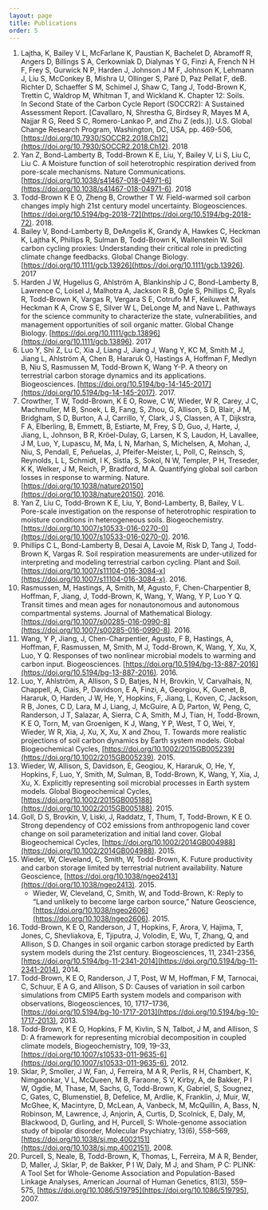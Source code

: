 ```yaml
---
layout: page
title: Publications
order: 5
---
```

1. Lajtha, K, Bailey V L, McFarlane K, Paustian K, Bachelet D, Abramoff R, Angers D, Billings S A, Cerkowniak D, Dialynas Y G, Finzi A, French N H F, Frey S, Gurwick N P, Harden J, Johnson J M F, Johnson K, Lehmann J, Liu S, McConkey B, Mishra U, Ollinger S, Paré D, Paz Pellat F, deB. Richter D, Schaeffer S M, Schimel J, Shaw C, Tang J, Todd-Brown K, Trettin C, Waldrop M, Whitman T, and Wickland K. Chapter 12: Soils. In Second State of the Carbon Cycle Report (SOCCR2): A Sustained Assessment Report. [Cavallaro, N, Shrestha G, Birdsey R, Mayes M A, Najjar R G, Reed S C, Romero-Lankao P, and Zhu Z (eds.)]. U.S. Global Change Research Program, Washington, DC, USA, pp. 469-506, [https://doi.org/10.7930/SOCCR2.2018.Ch12](https://doi.org/10.7930/SOCCR2.2018.Ch12). 2018
1. Yan Z, Bond-Lamberty B, Todd-Brown K E, Liu, Y, Bailey V, Li S, Liu C, Liu C. A Moisture function of soil heterotrophic respiration derived from pore-scale mechanisms. Nature Communications. [https://doi.org/10.1038/s41467-018-04971-6](https://doi.org/10.1038/s41467-018-04971-6). 2018
1.  Todd-Brown K E O, Zheng B, Crowther T W. Field-warmed soil carbon changes imply high 21st century model uncertainty. Biogeosciences. [https://doi.org/10.5194/bg-2018-72](https://doi.org/10.5194/bg-2018-72). 2018.
2.  Bailey V, Bond-Lamberty B, DeAngelis K, Grandy A, Hawkes C, Heckman K, Lajtha K, Phillips R, Sulman B, Todd-Brown K, Wallenstein W. Soil carbon cycling proxies: Understanding their critical role in predicting climate change feedbacks. Global Change Biology.  [https://doi.org/10.1111/gcb.13926](https://doi.org/10.1111/gcb.13926). 2017
3. Harden J W, Hugelius G, Ahlström A, Blankinship J C, Bond-Lamberty B, Lawrence C, Loisel J, Malhotra A, Jackson R B, Ogle S, Phillips C, Ryals R, Todd-Brown K, Vargas R, Vergara S E, Cotrufo M F, Keiluweit M, Heckman K A, Crow S E, Silver W L, DeLonge M, and Nave L. Pathways for the science community to characterize the state, vulnerabilities, and management opportunities of soil organic matter. Global Change Biology. [https://doi.org/10.1111/gcb.13896](https://doi.org/10.1111/gcb.13896). 2017
4. Luo Y, Shi Z, Lu C, Xia J, Liang J, Jiang J, Wang Y, KC M, Smith M J, Jiang L, Ahlström A, Chen B, Hararuk O, Hastings A, Hoffman F, Medlyn B, Niu S, Rasmussen M, Todd-Brown K, Wang Y-P. A theory on terrestrial carbon storage dynamics and its applications. Biogeosciences. [https://doi.org/10.5194/bg-14-145-2017](https://doi.org/10.5194/bg-14-145-2017). 2017.
5. Crowther, T W, Todd-Brown, K E O, Rowe, C W, Wieder, W R, Carey, J C, Machmuller, M B, Snoek, L B, Fang, S, Zhou, G, Allison, S D, Blair, J M, Bridgham, S D, Burton, A J, Carrillo, Y, Clark, J S, Classen, A T, Dijkstra, F A, Elberling, B, Emmett, B, Estiarte, M, Frey, S D, Guo, J, Harte, J, Jiang, L, Johnson, B R, Kröel-Dulay, G, Larsen, K S, Laudon, H, Lavallee, J M, Luo, Y, Lupascu, M, Ma, L N, Marhan, S, Michelsen, A, Mohan, J, Niu, S, Pendall, E, Peñuelas, J, Pfeifer-Meister, L, Poll, C, Reinsch, S, Reynolds, L L, Schmidt, I K, Sistla, S, Sokol, N W, Templer, P H, Treseder, K K, Welker, J M, Reich, P, Bradford, M A. Quantifying global soil carbon losses in response to warming. Nature. [https://doi.org/10.1038/nature20150](https://doi.org/10.1038/nature20150). 2016.
6. Yan Z, Liu C, Todd-Brown K E, Liu, Y, Bond-Lamberty, B, Bailey, V L. Pore-scale investigation on the response of heterotrophic respiration to moisture conditions in heterogeneous soils. Biogeochemistry. [https://doi.org/10.1007/s10533-016-0270-0](https://doi.org/10.1007/s10533-016-0270-0). 2016.
7. Phillips C L, Bond-Lamberty B, Desai A, Lavoie M, Risk D, Tang J, Todd-Brown K, Vargas R. Soil respiration measurements are under-utilized for interpreting and modeling terrestrial carbon cycling. Plant and Soil. [https://doi.org/10.1007/s11104-016-3084-x](https://doi.org/10.1007/s11104-016-3084-x). 2016.
8. Rasmussen, M, Hastings, A, Smith, M, Agusto, F, Chen-Charpentier B, Hoffman, F, Jiang, J, Todd-Brown, K, Wang, Y, Wang, Y P, Luo Y Q. Transit times and mean ages for nonautonomous and autonomous compartmental systems. Journal of Mathematical Biology. [https://doi.org/10.1007/s00285-016-0990-8](https://doi.org/10.1007/s00285-016-0990-8). 2016.
9. Wang, Y P, Jiang, J, Chen-Charpentier, Agusto, F B, Hastings, A, Hoffman, F, Rasmussen, M, Smith, M J, Todd-Brown, K, Wang, Y, Xu, X, Luo, Y Q. Responses of two nonlinear microbial models to warming and carbon input. Biogeosciences. [https://doi.org/10.5194/bg-13-887-2016](https://doi.org/10.5194/bg-13-887-2016). 2016.
10. Luo, Y, Ahlström, A, Allison, S D, Batjes, N H, Brovkin, V, Carvalhais, N, Chappell, A, Ciais, P, Davidson, E A, Finzi, A, Georgiou, K, Guenet, B, Hararuk, O, Harden, J W, He, Y, Hopkins, F, Jiang, L, Koven, C, Jackson, R B, Jones, C D, Lara, M J, Liang, J, McGuire, A D, Parton, W, Peng, C, Randerson, J T, Salazar, A, Sierra, C A, Smith, M J, Tian, H, Todd-Brown, K E O, Torn, M, van Groenigen, K J, Wang, Y P, West, T O, Wei, Y, Wieder, W R, Xia, J, Xu, X, Xu, X and Zhou, T. Towards more realistic projections of soil carbon dynamics by Earth system models. Global Biogeochemical Cycles, [https://doi.org/10.1002/2015GB005239](https://doi.org/10.1002/2015GB005239). 2015.
11. Wieder, W, Allison, S, Davidson, E, Geogiou, K, Hararuk, O, He, Y, Hopkins, F, Luo, Y, Smith, M, Sulman, B, Todd-Brown, K, Wang, Y, Xia, J, Xu, X. Explicitly representing soil microbial processes in Earth system models. Global Biogeochemical Cycles, [https://doi.org/10.1002/2015GB005188](https://doi.org/10.1002/2015GB005188). 2015.
12. Goll, D S, Brovkin, V, Liski, J, Raddatz, T, Thum, T, Todd-Brown, K E O. Strong dependency of CO2 emissions from anthropogenic land cover change on soil parameterization and initial land cover. Global Biogeochemical Cycles, [https://doi.org/10.1002/2014GB004988](https://doi.org/10.1002/2014GB004988). 2015.
13. Wieder, W, Cleveland, C, Smith, W, Todd-Brown, K. Future productivity and carbon storage limited by terrestrial nutrient availability. Nature Geoscience, [https://doi.org/10.1038/ngeo2413](https://doi.org/10.1038/ngeo2413). 2015.
    -    Wieder, W, Cleveland, C, Smith, W, and Todd-Brown, K: Reply to “Land unlikely to become large carbon source,” Nature Geoscience, [https://doi.org/10.1038/ngeo2606](https://doi.org/10.1038/ngeo2606). 2015.
14. Todd-Brown, K E O, Randerson, J T, Hopkins, F, Arora, V, Hajima, T, Jones, C, Shevliakova, E, Tjiputra, J, Volodin, E, Wu, T, Zhang, Q, and Allison, S D. Changes in soil organic carbon storage predicted by Earth system models during the 21st century. Biogeosciences, 11, 2341-2356, [https://doi.org/10.5194/bg-11-2341-2014](https://doi.org/10.5194/bg-11-2341-2014), 2014.
15. Todd-Brown, K E O, Randerson, J T, Post, W M, Hoffman, F M, Tarnocai, C, Schuur, E A G, and Allison, S D: Causes of variation in soil carbon simulations from CMIP5 Earth system models and comparison with observations, Biogeosciences, 10, 1717–1736, [https://doi.org/10.5194/bg-10-1717-2013](https://doi.org/10.5194/bg-10-1717-2013), 2013.
16. Todd-Brown, K E O, Hopkins, F M, Kivlin, S N, Talbot, J M, and Allison, S D: A framework for representing microbial decomposition in coupled climate models, Biogeochemistry, 109, 19–33, [https://doi.org/10.1007/s10533-011-9635-6](https://doi.org/10.1007/s10533-011-9635-6), 2012.
17. Sklar, P, Smoller, J W, Fan, J, Ferreira, M A R, Perlis, R H, Chambert, K, Nimgaonkar, V L, McQueen, M B, Faraone, S V, Kirby, A, de Bakker, P I W,  Ogdie, M, Thase, M, Sachs, G, Todd-Brown, K, Gabriel, S, Sougnez, C, Gates, C, Blumenstiel, B, Defelice, M, Ardlie, K, Franklin, J, Muir, W, McGhee, K, Macintyre, D, McLean, A, Vanbeck, M, McQuillin, A, Bass, N, Robinson, M, Lawrence, J, Anjorin, A, Curtis, D, Scolnick, E, Daly, M, Blackwood, D, Gurling, and H, Purcell, S: Whole-genome association study of bipolar disorder, Molecular Psychiatry, 13(6), 558–569, [https://doi.org/10.1038/sj.mp.4002151](https://doi.org/10.1038/sj.mp.4002151), 2008.
18. Purcell, S, Neale, B, Todd-Brown, K, Thomas, L, Ferreira, M A R, Bender, D, Maller, J, Sklar, P, de Bakker, P I W, Daly, M J, and Sham, P C: PLINK: A Tool Set for Whole-Genome Association and Population-Based Linkage Analyses, American Journal of Human Genetics, 81(3), 559–575, [https://doi.org/10.1086/519795](https://doi.org/10.1086/519795), 2007.
